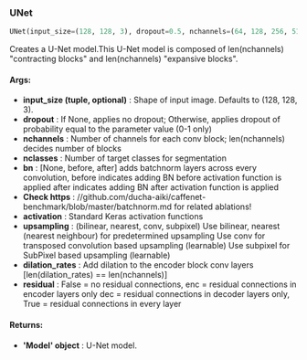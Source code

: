 

### UNet
```python
UNet(input_size=(128, 128, 3), dropout=0.5, nchannels=(64, 128, 256, 512, 1024), nclasses=1, bn=None, activation='relu', upsampling='bilinear', dilation_rates=(1, 1, 1, 1, 1), residual=False)
```
Creates a U-Net model.This U-Net model is composed of len(nchannels) "contracting blocks" and len(nchannels) "expansive blocks".

#### Args:

* **input_size (tuple, optional)** :  Shape of input image. Defaults to (128, 128, 3).
* **dropout** :  If None, applies no dropout; Otherwise, applies dropout of probability equal             to the parameter value (0-1 only)
* **nchannels** :  Number of channels for each conv block; len(nchannels) decides number of blocks
* **nclasses** :  Number of target classes for segmentation
* **bn** :  [None, before, after] adds batchnorm layers across every convolution,        before indicates adding BN before activation function is applied        after indicates adding BN after activation function is applied
* **Check https** : //github.com/ducha-aiki/caffenet-benchmark/blob/master/batchnorm.md for related ablations!
* **activation** :  Standard Keras activation functions
* **upsampling** :  (bilinear, nearest, conv, subpixel)            Use bilinear, nearest (nearest neighbour) for predetermined upsampling            Use conv for transposed convolution based upsampling (learnable)            Use subpixel for SubPixel based upsampling (learnable)
* **dilation_rates** :  Add dilation to the encoder block conv layers [len(dilation_rates) == len(nchannels)]
* **residual** :  False = no residual connections, enc = residual connections in encoder layers only              dec = residual connections in decoder layers only, True = residual connections in every layer

#### Returns:

* **'Model' object** :  U-Net model.